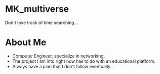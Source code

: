 # MK_multiverse
Don't lose track of time searching... 
<!DOCTYPE html>
<html lang="en">
<head>
    <meta charset="UTF-8">
    <meta name="viewport" content="width=device-width, initial-scale=1.0">
</head>
<body>
    <h1>About Me</h1>
    <ul>
        <li>Computer Engineer, specialize in networking. </li>
        <li>The project I am into right now has to do with an educational platform. </li>
        <li> Always have a plan that I don't follow eventually... </li>
    </ul>
</body>
</html>

